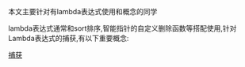 
本文主要针对有lambda表达式使用和概念的同学

lambda表达式通常和sort排序,智能指针的自定义删除函数等搭配使用,针对Lambda表达式的捕获,有以下重要概念:

[捕获](https://blog.csdn.net/zh379835552/article/details/19542181)

